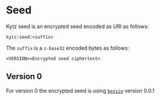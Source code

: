 # Seed

Kytz seed is an encrypted seed encoded as URI as follows:

```
kytz:seed:<suffix>
```

The `suffix` is a `z-base32` encoded bytes as follows:

```
<VERSION><Encrypted seed ciphertext>
```

## Version 0

For version 0 the encrypted seed is using [`bessie`](https://github.com/oconnor663/bessie/blob/44f9500ebeb0f28efc9689184ff5b1d79e2308e0/design.md) version 0.0.1

